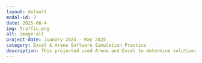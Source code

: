 ```yaml
---
layout: default
modal-id: 2
date: 2025-06-4
img: Traffic.png
alt: image-alt
project-date: Juanary 2025 - May 2025
category: Excel & Arena Software Simulation Practice
description: This projected used Arena and Excel to determine solutions to traffic on I-35. <a href="https://docs.google.com/document/d/1HhQAv8m68QQRfnYnqr7-ZuLTVSQJ-4Aw/edit?usp=sharing&ouid=108963103083494463417&rtpof=true&sd=true" target="_blank">View the full paper</a>.</p>
---
```


